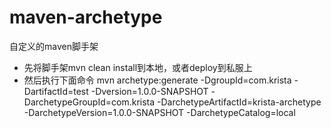 # maven-archetype
自定义的maven脚手架


- 先将脚手架mvn clean install到本地，或者deploy到私服上
- 然后执行下面命令
mvn archetype:generate -DgroupId=com.krista -DartifactId=test -Dversion=1.0.0-SNAPSHOT -DarchetypeGroupId=com.krista -DarchetypeArtifactId=krista-archetype -DarchetypeVersion=1.0.0-SNAPSHOT -DarchetypeCatalog=local
